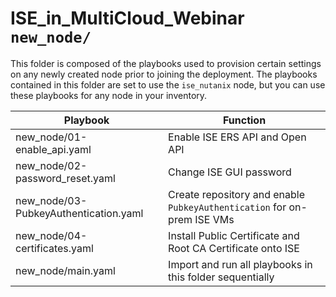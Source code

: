 # ISE_in_MultiCloud_Webinar `new_node/`

This folder is composed of the playbooks used to provision certain settings on any newly created node prior to joining the deployment.  The playbooks contained in this folder are set to use the `ise_nutanix` node, but you can use these playbooks for any node in your inventory.


|Playbook|Function|
|---|---|
|new_node/01-enable_api.yaml|Enable ISE ERS API and Open API|
|new_node/02-password_reset.yaml|Change ISE GUI password|
|new_node/03-PubkeyAuthentication.yaml|Create repository and enable `PubkeyAuthentication` for on-prem ISE VMs|
|new_node/04-certificates.yaml|Install Public Certificate and Root CA Certificate onto ISE|
|new_node/main.yaml|Import and run all playbooks in this folder sequentially|
